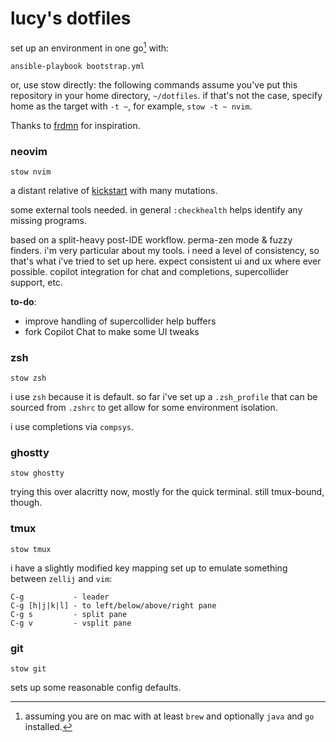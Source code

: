 # lucy's dotfiles

set up an environment in one go[^1] with:

[^1]: assuming you are on mac with at least `brew` and optionally `java` and
    `go` installed.

```shell
ansible-playbook bootstrap.yml
```

or, use stow directly: the following commands assume you've put this repository
in your home directory, `~/dotfiles`. if that's not the case, specify home as
the target with `-t ~`, for example, `stow -t ~ nvim`.

Thanks to [frdmn](https://github.com/frdmn/dotfiles) for inspiration.

### neovim

```shell
stow nvim
```

a distant relative of [kickstart](https://github.com/nvim-lua/kickstart.nvim)
with many mutations.

some external tools needed. in general `:checkhealth` helps identify any missing
programs.

based on a split-heavy post-IDE workflow. perma-zen mode & fuzzy finders. i'm
very particular about my tools. i need a level of consistency, so that's what
i've tried to set up here. expect consistent ui and ux where ever possible.
copilot integration for chat and completions, supercollider support, etc.

**to-do**:

- improve handling of supercollider help buffers
- fork Copilot Chat to make some UI tweaks

### zsh

```shell
stow zsh
```

i use `zsh` because it is default. so far i've set up a `.zsh_profile` that can
be sourced from `.zshrc` to get allow for some environment isolation.

i use completions via `compsys`.

### ghostty

```shell
stow ghostty
```

trying this over alacritty now, mostly for the quick terminal. still tmux-bound,
though.

### tmux

```shell
stow tmux
```

i have a slightly modified key mapping set up to emulate something between
`zellij` and `vim`:

```
C-g           - leader
C-g [h|j|k|l] - to left/below/above/right pane
C-g s         - split pane
C-g v         - vsplit pane
```

### git

```shell
stow git
```

sets up some reasonable config defaults.
